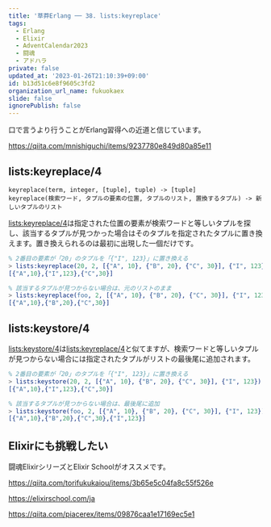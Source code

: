 ```yaml
---
title: '草莽Erlang ── 38. lists:keyreplace'
tags:
  - Erlang
  - Elixir
  - AdventCalendar2023
  - 闘魂
  - アドハラ
private: false
updated_at: '2023-01-26T21:10:39+09:00'
id: b13d51c6e8f9605c3fd2
organization_url_name: fukuokaex
slide: false
ignorePublish: false
---
```


口で言うより行うことがErlang習得への近道と信じています。

https://qiita.com/mnishiguchi/items/9237780e849d80a85e11

## lists:keyreplace/4

```
keyreplace(term, integer, [tuple], tuple) -> [tuple]
keyreplace(検索ワード, タプルの要素の位置, タプルのリスト, 置換するタプル) -> 新しいタプルのリスト
```

[lists:keyreplace/4](https://www.erlang.org/doc/man/lists.html#keyreplace-4)は指定された位置の要素が検索ワードと等しいタプルを探し、該当するタプルが見つかった場合はそのタプルを指定されたタプルに置き換えます。置き換えられるのは最初に出現した一個だけです。

```erlang
% 2番目の要素が「20」のタプルを「{"I", 123}」に置き換える
> lists:keyreplace(20, 2, [{"A", 10}, {"B", 20}, {"C", 30}], {"I", 123}).
[{"A",10},{"I",123},{"C",30}]

% 該当するタプルが見つからない場合は、元のリストのまま
> lists:keyreplace(foo, 2, [{"A", 10}, {"B", 20}, {"C", 30}], {"I", 123}).
[{"A",10},{"B",20},{"C",30}]
```

## lists:keystore/4

[lists:keystore/4](https://www.erlang.org/doc/man/lists.html#keystore-4)は[lists:keyreplace/4](https://www.erlang.org/doc/man/lists.html#keyreplace-4)と似てますが、検索ワードと等しいタプルが見つからない場合には指定されたタプルがリストの最後尾に追加されます。

```erlang
% 2番目の要素が「20」のタプルを「{"I", 123}」に置き換える
> lists:keystore(20, 2, [{"A", 10}, {"B", 20}, {"C", 30}], {"I", 123}).
[{"A",10},{"I",123},{"C",30}]

% 該当するタプルが見つからない場合は、最後尾に追加
> lists:keystore(foo, 2, [{"A", 10}, {"B", 20}, {"C", 30}], {"I", 123}).
[{"A",10},{"B",20},{"C",30},{"I",123}]
```

## Elixirにも挑戦したい

闘魂ElixirシリーズとElixir Schoolがオススメです。

https://qiita.com/torifukukaiou/items/3b65e5c04fa8c55f526e

https://elixirschool.com/ja

https://qiita.com/piacerex/items/09876caa1e17169ec5e1
